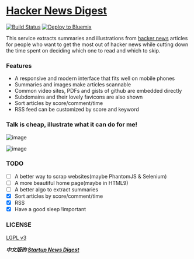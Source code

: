 [Hacker News Digest](http://hackernews.betacat.io/)
==================

[![Build Status](https://travis-ci.org/polyrabbit/hacker-news-digest.svg?branch=master)](https://travis-ci.org/polyrabbit/hacker-news-digest)
[![Deploy to Bluemix](https://bluemix.net/deploy/button.png)](https://bluemix.net/deploy?repository=https://github.com/polyrabbit/hacker-news-digest)

This service extracts summaries and illustrations from [hacker news](https://news.ycombinator.com/) articles for people who want to get the most out of hacker news while cutting down the time spent on deciding which one to read and which to skip.

### Features
* A responsive and modern interface that fits well on mobile phones
* Summaries and images make articles scannable
* Common video sites, PDFs and gists of github are embedded directly
* Subdomains and their lovely favicons are also shown
* Sort articles by score/comment/time
* RSS feed can be customized by score and keyword

### Talk is cheap, illustrate what it can do for me!

![image](https://cloud.githubusercontent.com/assets/2657334/5331788/076bdcae-7e75-11e4-8b85-6d1210af4ab0.png)

![image](https://cloud.githubusercontent.com/assets/2657334/5331787/076634b6-7e75-11e4-9269-90b9a83f8f13.png)

### TODO
- [ ] A better way to scrap websites(maybe PhantomJS & Selenium)
- [ ] A more beautiful home page(maybe in HTML9)
- [ ] A better algo to extract summaries
- [X] Sort articles by score/comment/time
- [X] RSS
- [X] Have a good sleep !important

### LICENSE
[LGPL v3](LICENSE-lgpl-3.0.txt)



***中文版的 [Startup News Digest](http://hackernews.betacat.io/startupnews)***

